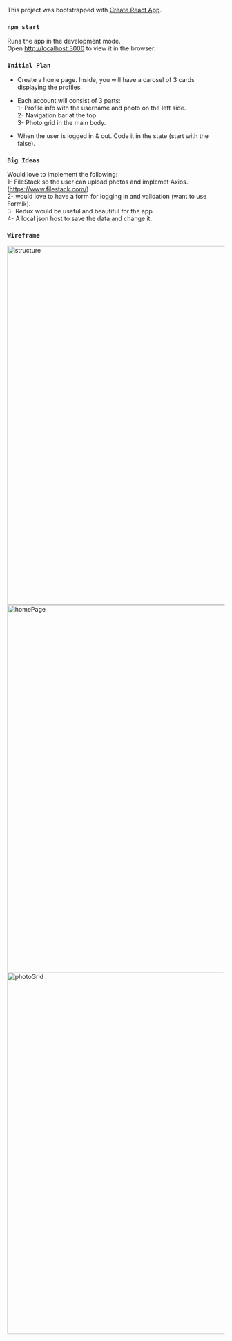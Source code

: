 This project was bootstrapped with [Create React App](https://github.com/facebook/create-react-app).



### `npm start`

Runs the app in the development mode.<br />
Open [http://localhost:3000](http://localhost:3000) to view it in the browser.



### `Initial Plan`

- Create a home page. Inside, you will have a carosel of 3 cards displaying the profiles.<br />
- Each account will consist of 3 parts:<br />
    1- Profile info with the username and photo on the left side.<br />
    2- Navigation bar at the top.<br />
    3- Photo grid in the main body.<br />

- When the user is logged in & out. Code it in the state (start with the false).<br />


### `Big Ideas`

Would love to implement the following:<br />
1- FileStack so the user can upload photos and implemet Axios. (https://www.filestack.com/)<br />
2- would love to have a form for logging in and validation (want to use Formik).<br />
3- Redux would be useful and beautiful for the app.<br />
4- A local json host to save the data and change it.<br />

### `Wireframe`


<img width="832" alt="structure" src="https://user-images.githubusercontent.com/67381036/88317597-7de6a280-cce7-11ea-86f2-836e53a7c7bc.png">


<img width="851" alt="homePage" src="https://user-images.githubusercontent.com/67381036/88317646-935bcc80-cce7-11ea-8a0c-d50e6e41d922.png">


<img width="839" alt="photoGrid" src="https://user-images.githubusercontent.com/67381036/88317675-a078bb80-cce7-11ea-9d42-a5a626acbc7d.png">


<br />